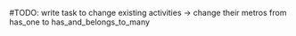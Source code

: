 #TODO: write task to change existing activities -> change their metros from has_one to has_and_belongs_to_many
